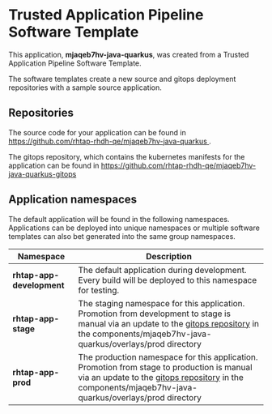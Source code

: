 # Trusted Application Pipeline Software Template

This application, **mjaqeb7hv-java-quarkus**, was created from a Trusted Application Pipeline Software Template.

The software templates create a new source and gitops deployment repositories with a sample source application. 

## Repositories

The source code for your application can be found in [https://github.com/rhtap-rhdh-qe/mjaqeb7hv-java-quarkus ](https://github.com/rhtap-rhdh-qe/mjaqeb7hv-java-quarkus ).
 
The gitops repository, which contains the kubernetes manifests for the application can be found in 
[https://github.com/rhtap-rhdh-qe/mjaqeb7hv-java-quarkus-gitops ](https://github.com/rhtap-rhdh-qe/mjaqeb7hv-java-quarkus-gitops ) 

## Application namespaces 

The default application will be found in the following namespaces. Applications can be deployed into unique namespaces or multiple software templates can also bet generated into the same group namespaces.  

|  Namespace   |  Description   |  
| -------- | -------- |   
| **rhtap-app-development** | The default application during development. Every build will be deployed to this namespace for testing. | 
| **rhtap-app-stage** | The staging namespace for this application. Promotion from development to stage is manual via an update to the [gitops repository](https://github.com/rhtap-rhdh-qe/mjaqeb7hv-java-quarkus-gitops ) in the components/mjaqeb7hv-java-quarkus/overlays/prod directory |  
| **rhtap-app-prod** | The production namespace for this application. Promotion from stage to production is manual via an update to the [gitops repository](https://github.com/rhtap-rhdh-qe/mjaqeb7hv-java-quarkus-gitops ) in the components/mjaqeb7hv-java-quarkus/overlays/prod directory | 